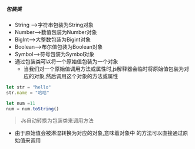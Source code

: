 ##### 包装类

- String -->字符串包装为String对象
- Number-->数值包装为Number对象
- BigInt-->大整数包装为Bigint对象
- Boolean-->布尔值包装为Boolean对象
- Symbol-->符号包装为Symbol对象
- 通过包装类可以将一个原始值包装为一个对象
  - 当我们对一个原始值调用方法或属性时,js解释器会临时将原始值包装为对应的对象,然后调用这个对象的方法或属性

```js
let str = "hello"
str.name = "哈哈"
```

```js
let num =11
num = num.toString()
```

> Js自动转换为包装类来调用方法

- 由于原始值会被淋湿转换为对应的对象,意味着对象中 的方法可以直接通过原始值来调用